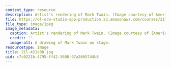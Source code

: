 ```yaml
---
content_type: resource
description: Artist's rendering of Mark Twain. (Image courtesy of America's Library.)
file: https://ol-ocw-studio-app-production.s3.amazonaws.com/courses/21l-421-comedy-spring-2008/c7c0221b4795ff42360897a2665744b8_21l-421s08.jpg
file_type: image/jpeg
image_metadata:
  caption: Artist's rendering of Mark Twain. (Image courtesy of [America's Library](http://www.americaslibrary.gov/).)
  credit: ''
  image-alt: A drawing of Mark Twain on stage.
resourcetype: Image
title: 21l-421s08.jpg
uid: c7c0221b-4795-ff42-3608-97a2665744b8
---
```

